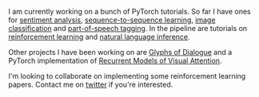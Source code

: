 I am currently working on a bunch of PyTorch tutorials. So far I have ones for [sentiment analysis](https://github.com/bentrevett/pytorch-sentiment-analysis), [sequence-to-sequence learning](https://github.com/bentrevett/pytorch-seq2seq), [image classification](https://github.com/bentrevett/pytorch-image-classification) and [part-of-speech tagging](https://github.com/bentrevett/pytorch-pos-tagging). In the pipeline are tutorials on [reinforcement learning](https://github.com/bentrevett/pytorch-rl) and [natural language inference](https://github.com/bentrevett/pytorch-nli).

Other projects I have been working on are [Glyphs of Dialogue](https://github.com/bentrevett/glyphs-of-dialogue) and a PyTorch implementation of [Recurrent Models of Visual Attention](https://github.com/bentrevett/recurrent-attention-model). 

I'm looking to collaborate on implementing some reinforcement learning papers. Contact me on [twitter](https://twitter.com/ben_trevett) if you're interested.
